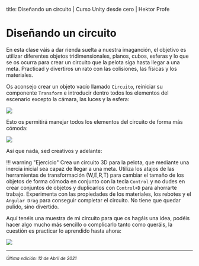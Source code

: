 title: Diseñando un circuito | Curso Unity desde cero | Hektor Profe

# Diseñando un circuito

En esta clase váis a dar rienda suelta a nuestra imaganción, el objetivo es utilizar diferentes objetos tridimensionales, planos, cubos, esferas y lo que se os ocurra para crear un circuito que la pelota siga hasta llegar a una meta. Practicad y divertiros un rato con las colisiones, las físicas y los materiales.

Os aconsejo crear un objeto vacío llamado `Circuito`, reiniciar su componente `Transform` e introducir dentro todos los elementos del escenario excepto la cámara, las luces y la esfera:

![]({{cdn}}/unity/Screenshot_56.png)

Esto os permitirá manejar todos los elementos del circuito de forma más cómoda:

![]({{cdn}}/unity/Screenshot_57.png)

Así que nada, sed creativos y adelante:

!!! warning "Ejercicio"
    Crea un circuito 3D para la pelota, que mediante una inercia inicial sea capaz de llegar a una meta. Utiliza los atajos de las herramientas de transformación (W,E,R,T) para cambiar el tamaño de los objetos de forma cómoda en conjunto con la tecla `Control` y no dudes en crear conjuntos de objetos y duplicarlos con `Control+D` para ahorrarte trabajo. Experimenta con las propiedades de los materiales, los rebotes y el `Angular Drag` para conseguir completar el circuito. No tiene que quedar pulido, sino divertido.

Aquí tenéis una muestra de mi circuito para que os hagáis una idea, podéis hacer algo mucho más sencillo o complicarlo tanto como queráis, la cuestión es practicar lo aprendido hasta ahora:

![]({{cdn}}/unity/Record_08.gif)

___
<small class="edited"><i>Última edición: 12 de Abril de 2021</i></small>